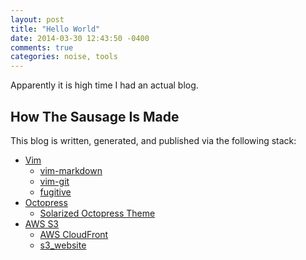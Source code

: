 ```yaml
---
layout: post
title: "Hello World"
date: 2014-03-30 12:43:50 -0400
comments: true
categories: noise, tools
---
```


Apparently it is high time I had an actual blog.

## How The Sausage Is Made

This blog is written, generated, and published via the following stack:

* [Vim](http://www.vim.org)
    * [vim-markdown](https://github.com/plasticboy/vim-markdown)
    * [vim-git](https://github.com/tpope/vim-git)
    * [fugitive](https://github.com/scrooloose/vim-fugitive)
* [Octopress](http://octopress.org)
    * [Solarized Octopress Theme](https://github.com/erikzaadi/solarized-octopress-theme)
* [AWS S3](https://aws.amazon.com/s3)
    * [AWS CloudFront](https://aws.amazon.com/cloudfront)
    * [s3_website](https://github.com/laurilehmijoki/s3_website)
